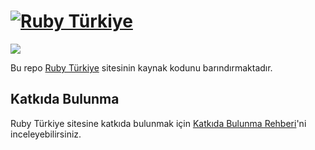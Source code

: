 # [![Ruby Türkiye](./public/ruby_turkiye.png)][website]

![](https://github.com/rubytr/ruby-tr/workflows/Test/badge.svg)

Bu repo [Ruby Türkiye][website] sitesinin kaynak kodunu barındırmaktadır.

## Katkıda Bulunma

Ruby Türkiye sitesine katkıda bulunmak için [Katkıda Bulunma Rehberi][contributing]'ni inceleyebilirsiniz.

[contributing]: https://github.com/rubytr/ruby-tr/blob/main/CONTRIBUTING.md
[website]:      https://rubyturkiye.org/
